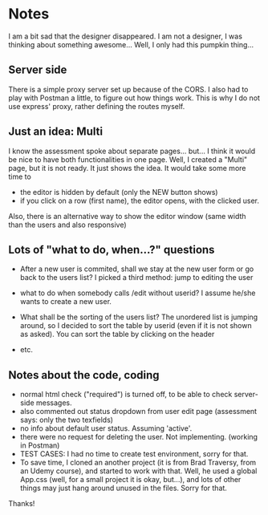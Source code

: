 # Notes

I am a bit sad that the designer disappeared. I am not a designer, I was thinking
about something awesome... Well, I only had this pumpkin thing...

## Server side

There is a simple proxy server set up because of the CORS. I also had to play with
Postman a little, to figure out how things work. This is why I do not use express'
proxy, rather defining the routes myself.

## Just an idea: Multi

I know the assessment spoke about separate pages... but... I think it would be nice
to have both functionalities in one page. Well, I created a "Multi" page, but it
is not ready. It just shows the idea. It would take some more time to

- the editor is hidden by default (only the NEW button shows)
- if you click on a row (first name), the editor opens, with the clicked user.

Also, there is an alternative way to show the editor window (same width than the users
and also responsive)

## Lots of "what to do, when...?" questions

- After a new user is commited, shall we stay at the new user form or go back to the
  users list? I picked a third method: jump to editing the user

- what to do when somebody calls /edit without userid? I assume he/she wants to create
  a new user.

- What shall be the sorting of the users list? The unordered list is jumping around,
  so I decided to sort the table by userid (even if it is not shown as asked). You can
  sort the table by clicking on the header

- etc.

## Notes about the code, coding

- normal html check ("required") is turned off, to be able to check server-side messages.
- also commented out status dropdown from user edit page (assessment says: only the two texfields)
- no info about default user status. Assuming 'active'.
- there were no request for deleting the user. Not implementing. (working in Postman)
- TEST CASES: I had no time to create test environment, sorry for that.
- To save time, I cloned an another project (it is from Brad Traversy, from an Udemy course),
  and started to work with that. Well, he used a global App.css (well, for a small project it
  is okay, but...), and lots of other things may just hang around unused in the files. Sorry for that.

Thanks!
